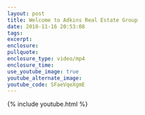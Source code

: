 ```yaml
---
layout: post
title: Welcome to Adkins Real Estate Group
date: 2018-11-16 20:53:08
tags:
excerpt:
enclosure:
pullquote:
enclosure_type: video/mp4
enclosure_time:
use_youtube_image: true
youtube_alternate_image:
youtube_code: SFaeVqeXgmE
---
```


{% include youtube.html %}

&nbsp;